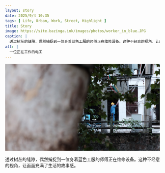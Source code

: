 ```yaml
---
layout: story
date: 2025/9/4 10:35
tags: [ Life, Urban, Work, Street, Highlight ]
title: Story
image: https://site.bazinga.ink/images/photos/worker_in_blue.JPG
caption: |
  透过树丛的缝隙，偶然捕捉到一位身着蓝色工服的师傅正在维修设备。这种不经意的视角，让画面充满了生活的故事感。
alt: |
  一位正在工作的电工
---
```


![一位正在工作的电工](/images/photos/worker_in_blue.JPG)

透过树丛的缝隙，偶然捕捉到一位身着蓝色工服的师傅正在维修设备。这种不经意的视角，让画面充满了生活的故事感。
